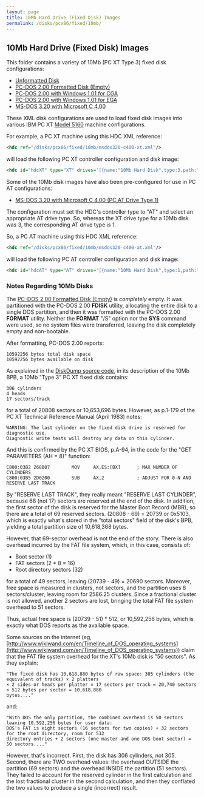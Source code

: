 ```yaml
---
layout: page
title: 10Mb Hard Drive (Fixed Disk) Images
permalink: /disks/pcx86/fixed/10mb/
---
```


10Mb Hard Drive (Fixed Disk) Images
-----------------------------------

This folder contains a variety of 10Mb (PC XT Type 3) fixed disk configurations:
 
* [Unformatted Disk](unformatted.xml)
* [PC-DOS 2.00 Formatted Disk (Empty)](pcdos200-empty.xml)
* [PC-DOS 2.00 with Windows 1.01 for CGA](pcdos200-win101-cga.xml)
* [PC-DOS 2.00 with Windows 1.01 for EGA](pcdos200-win101-ega.xml)
* [MS-DOS 3.20 with Microsoft C 4.00](msdos320-c400-xt.xml)

These XML disk configurations are used to load fixed disk images into various IBM PC XT
[Model 5160](/devices/pcx86/machine/5160/) machine configurations.

For example, a PC XT machine using this HDC XML reference:

```xml
<hdc ref="/disks/pcx86/fixed/10mb/msdos320-c400-xt.xml"/>
```

will load the following PC XT controller configuration and disk image:

```xml
<hdc id="hdcXT" type="XT" drives='[{name:"10Mb Hard Disk",type:3,path:"/disks/pcx86/fixed/10mb/MSDOS320-C400.json"}]'/>
```

Some of the 10Mb disk images have also been pre-configured for use in PC AT configurations:
 
* [MS-DOS 3.20 with Microsoft C 4.00 (PC AT Drive Type 1)](msdos320-c400-at.xml)

The configuration must set the HDC's controller type to "AT" and select an appropriate AT
drive type.  So, whereas the XT drive type for a 10Mb disk was 3, the corresponding AT drive type is 1.

So, a PC AT machine using this HDC XML reference:

```xml
<hdc ref="/disks/pcx86/fixed/10mb/msdos320-c400-at.xml"/>
```

will load the following PC AT controller configuration and disk image:

```xml
<hdc id="hdcAT" type="AT" drives='[{name:"10Mb Hard Disk",type:1,path:"/disks/pcx86/fixed/10mb/MSDOS320-C400.json"}]'/>
```

### Notes Regarding 10Mb Disks

The [PC-DOS 2.00 Formatted Disk (Empty)](pcdos200-empty.xml) is *completely* empty.  It was partitioned with the PC-DOS 2.00
**FDISK** utility, allocating the entire disk to a single DOS partition, and then it was formatted with the PC-DOS 2.00
**FORMAT** utility.  Neither the **FORMAT** "/S" option nor the **SYS** command were used, so no system files were
transferred, leaving the disk completely empty and non-bootable.

After formatting, PC-DOS 2.00 reports:

	10592256 bytes total disk space
	10592256 bytes available on disk

As explained in the [DiskDump source code](/modules/diskdump/lib/diskdump.js), in its description of the 10Mb
BPB, a 10Mb "Type 3" PC XT fixed disk contains:

	306 cylinders
	4 heads
	17 sectors/track

for a total of 20808 sectors or 10,653,696 bytes.  However, as p.1-179 of the PC XT Technical Reference Manual
(April 1983) notes:

	WARNING: The last cylinder on the fixed disk drive is reserved for diagnostic use.
    Diagnostic write tests will destroy any data on this cylinder.

And this is confirmed by the PC XT BIOS, p.A-94, in the code for the "GET PARAMETERS (AH = 8)" function:

	C800:03B2 268B07        MOV     AX,ES:[BX]      ; MAX NUMBER OF CYLINDERS
	C800:03B5 2D0200        SUB     AX,2            ; ADJUST FOR 0-N AND RESERVE LAST TRACK

By "RESERVE LAST TRACK", they really meant "RESERVE LAST CYLINDER", because 68 (not 17) sectors are reserved at
the end of the disk.  In addition, the first sector of the disk is reserved for the Master Boot Record (MBR), so there
are a total of 69 reserved sectors.  (20808 - 69) = 20739 or 0x5103, which is exactly what's stored in the "total
sectors" field of the disk's BPB, yielding a total partition size of 10,618,368 bytes.

However, that 69-sector overhead is not the end of the story.  There is also overhead incurred by the FAT file system,
which, in this case, consists of:

- Boot sector (1)
- FAT sectors (2 * 8 = 16)
- Root directory sectors (32)

for a total of 49 sectors, leaving (20739 - 49) = 20690 sectors.  Moreover, free space is measured in clusters,
not sectors, and the partition uses 8 sectors/cluster, leaving room for 2586.25 clusters.  Since a fractional cluster
is not allowed, another 2 sectors are lost, bringing the total FAT file system overhead to 51 sectors.
 
Thus, actual free space is (20739 - 51) * 512, or 10,592,256 bytes, which is exactly what DOS reports as the available
space.

Some sources on the internet (eg,[http://www.wikiwand.com/en/Timeline_of_DOS_operating_systems](http://www.wikiwand.com/en/Timeline_of_DOS_operating_systems))
claim that the FAT file system overhead for the XT's 10Mb disk is "50 sectors".  As they explain:

	"The fixed disk has 10,618,880 bytes of raw space: 305 cylinders (the equivalent of tracks) × 2 platters
	× 2 sides or heads per platter × 17 sectors per track = 20,740 sectors × 512 bytes per sector = 10,618,880
	bytes...."

and:

	"With DOS the only partition, the combined overhead is 50 sectors leaving 10,592,256 bytes for user data:
	DOS's FAT is eight sectors (16 sectors for two copies) + 32 sectors for the root directory, room for 512
	directory entries + 2 sectors (one master and one DOS boot sector) = 50 sectors...."

However, that's incorrect.  First, the disk has 306 cylinders, not 305.  Second, there are TWO overhead values:
the overhead OUTSIDE the partition (69 sectors) and the overhead INSIDE the partition (51 sectors).  They failed
to account for the reserved cylinder in the first calculation and the lost fractional cluster in the second
calculation, and then they conflated the two values to produce a single (incorrect) result.
